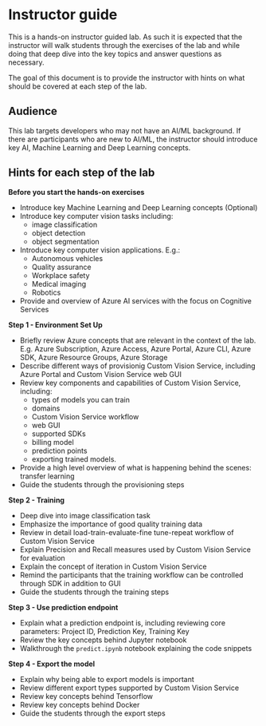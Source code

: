 # Instructor guide
This is a hands-on instructor guided lab. As such it is expected that the instructor will walk students through the exercises of the lab and while doing that 
deep dive into the key topics and answer questions as necessary.

The goal of this document is to provide the instructor with hints on what should be covered at each step of the lab.

## Audience
This lab targets developers who may not have an AI/ML background. If there are participants who are new to AI/ML, the instructor should introduce key AI, Machine Learning and Deep Learning concepts. 


## Hints for each step of the lab
**Before you start the hands-on exercises**
- Introduce key Machine Learning and Deep Learning concepts (Optional)
- Introduce key computer vision tasks including:
  - image classification
  - object detection
  - object segmentation
- Introduce key computer vision applications. E.g.:
  - Autonomous vehicles
  - Quality assurance
  - Workplace safety
  - Medical imaging
  - Robotics
- Provide and overview of Azure AI services with the focus on Cognitive Services

**Step 1 - Environment Set Up**
- Briefly review Azure concepts that are relevant in the context of the lab. E.g.  Azure Subscription, Azure Access, Azure Portal, Azure CLI, Azure SDK, Azure Resource Groups, Azure Storage
- Describe different ways of provisionig Custom Vision Service, including Azure Portal and Custom Vision Service web GUI
- Review key components and capabilities of Custom Vision Service, including: 
  - types of models you can train
  - domains
  - Custom Vision Service workflow
  - web GUI
  - supported SDKs 
  - billing model
  - prediction points
  - exporting trained models.
- Provide a high level overview of what is happening behind the scenes: transfer learning
- Guide the students through the provisioning steps

**Step 2 - Training**
- Deep dive into image classification task
- Emphasize the importance of good quality training data
- Review in detail load-train-evaluate-fine tune-repeat workflow of Custom Vision Service
- Explain Precision and Recall measures used by Custom Vision Service for evaluation
- Explain the concept of iteration in Custom Vision Service
- Remind the participants that the training workflow can be controlled through SDK in addition to GUI
- Guide the students through the training steps

**Step 3 - Use prediction endpoint**
- Explain what a prediction endpoint is, including reviewing core parameters: Project ID, Prediction Key, Training Key
- Review the key concepts behind Jupyter notebook
- Walkthrough the `predict.ipynb` notebook explaining the code snippets

**Step 4 - Export the model**
- Explain why being able to export models is important
- Review different export types supported by Custom Vision Service
- Review key concepts behind Tensorflow
- Review key concepts behind Docker
- Guide the students through the export steps



